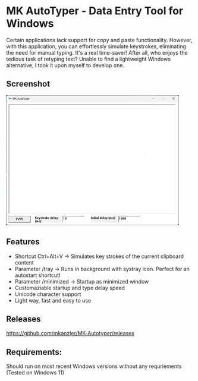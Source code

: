# MK AutoTyper - Data Entry Tool for Windows

Certain applications lack support for copy and paste functionality. 
However, with this application, you can effortlessly simulate keystrokes, eliminating the need for manual typing. It's a real time-saver! 
After all, who enjoys the tedious task of retyping text? Unable to find a lightweight Windows alternative, I took it upon myself to develop one.

## Screenshot
<img src="Screenshots/UI.png" alt="UI" height="350"/>

## Features
- Shortcut Ctrl+Alt+V -> Simulates key strokes of the current clipboard content
- Parameter /tray -> Runs in background with systray icon. Perfect for an autostart shortcut!
- Parameter /minimized -> Startup as minimized window
- Customaziable startup and type delay speed
- Unicode character support
- Light way, fast and easy to use

## Releases
https://github.com/mkanzler/MK-Autotyper/releases

## Requirements:
Should run on most recent Windows versions without any requriements (Tested on Windows 11)
